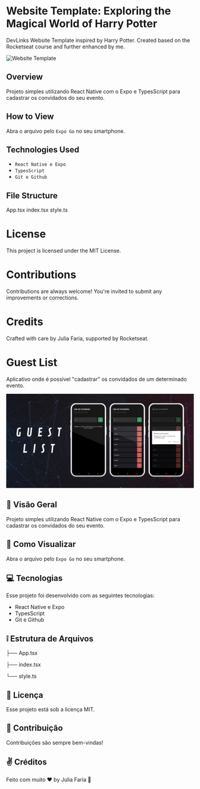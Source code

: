 # Website Template: Exploring the Magical World of Harry Potter
DevLinks Website Template inspired by Harry Potter. Created based on the Rocketseat course and further enhanced by me.

![Website Template](.github/img.png)

  ##
  
## Overview
Projeto simples utilizando React Native com o Expo e TypesScript para cadastrar os convidados do seu evento.

## How to View
Abra o arquivo pelo `Expo Go` no seu smartphone.

## Technologies Used
- `React Native e Expo`
- `TypesScript`
- `Git e Github`

## File Structure
App.tsx
index.tsx
style.ts

# License
This project is licensed under the MIT License.

# Contributions
Contributions are always welcome! You're invited to submit any improvements or corrections.

# Credits
Crafted with care by Julia Faria, supported by Rocketseat.





# Guest List

Aplicativo onde é possível "cadastrar" os convidados de um determinado evento.

![Guest List](.github/preview.png)

## :thought_balloon: Visão Geral

Projeto simples utilizando React Native com o Expo e TypesScript para cadastrar os convidados do seu evento.

## :eyes: Como Visualizar

Abra o arquivo pelo `Expo Go` no seu smartphone.

## :computer: Tecnologias

Esse projeto foi desenvolvido com as seguintes tecnologias:

- React Native e Expo
- TypesScript
- Git e Github

## :grey_exclamation: Estrutura de Arquivos
├── App.tsx

├── index.tsx

└── style.ts

## :memo: Licença

Esse projeto está sob a licença MIT.

## :love_letter: Contribuição

Contribuições são sempre bem-vindas!

## :v: Créditos

Feito com muito ♥ by Julia Faria :wave:
